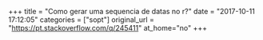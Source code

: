 +++
title = "Como gerar uma sequencia de datas no r?"
date = "2017-10-11 17:12:05"
categories = ["sopt"]
original_url = "https://pt.stackoverflow.com/q/245411"
at_home="no"
+++

